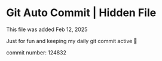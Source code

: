 # Git Auto Commit | Hidden File

This file was added Feb 12, 2025

Just for fun and keeping my daily git commit active 🤪

commit number: 124832
